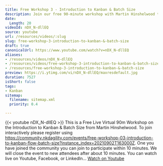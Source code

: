 ```yaml
---
title: Free Workshop 3 - Introduction to Kanban & Batch Size
description: Join our free 90-minute workshop with Martin Hinshelwood to explore Kanban and batch size. Register now to participate live!
date:
  Length: 20
videoId: nDX_N-dllEQ
source: youtube
url: /resources/videos/:slug
slug: free-workshop-3-introduction-to-kanban-&-batch-size
draft: true
canonicalUrl: https://www.youtube.com/watch?v=nDX_N-dllEQ
aliases:
- /resources/videos/nDX_N-dllEQ
- /resources/videos/free-workshop-3-introduction-to-kanban-&-batch-size
- /resources/free-workshop-3-introduction-to-kanban-&-batch-size
preview: https://i.ytimg.com/vi/nDX_N-dllEQ/maxresdefault.jpg
duration: 7527
isShort: false
tags:
- Kanban
sitemap:
  filename: sitemap.xml
  priority: 0.4

---
```

{{< youtube nDX_N-dllEQ >}} 
 This is a Free Live Virtual 90m Workshop on the Introduction to Kanban & Batch Size from Martin Hinshelwood. To join interactively please register using https://community.nkdagility.com/events/free-workshop-03-introduction-to-kanban-flow-batch-size?instance_index=20210902T163000Z. One you have joined the community you can join to participate within 10 minutes. We will close the event to new attendees after about 10 minutes. You can watch live on Youtube, Facebook, or LinkedIn... 
 [Watch on Youtube](https://www.youtube.com/watch?v=nDX_N-dllEQ)
